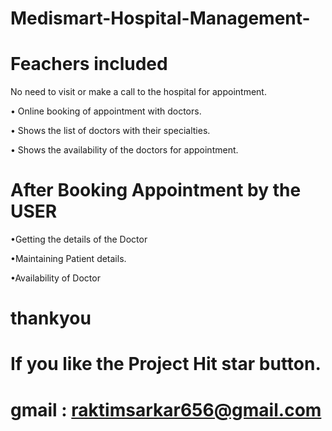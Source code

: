 # Medismart-Hospital-Management-


# Feachers included

No need to visit or make a call to the hospital for appointment.

• Online booking of appointment with doctors.

• Shows the list of doctors with their specialties.

• Shows the availability of the doctors for appointment.



# After Booking Appointment by the USER

•Getting the details of the Doctor

•Maintaining Patient details.

•Availability of Doctor

# thankyou 

# If you like the  Project Hit star button.

# gmail : raktimsarkar656@gmail.com
